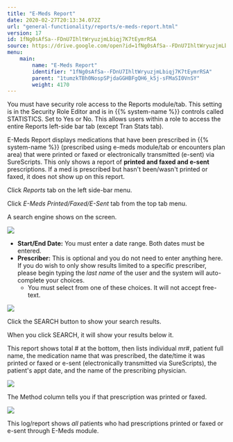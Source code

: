 ```yaml
---
title: "E-Meds Report"
date: 2020-02-27T20:13:34.072Z
url: "general-functionality/reports/e-meds-report.html"
version: 17
id: 1fNg0sAfSa--FDnU7IhltWryuzjmLbiqj7K7tEymrRSA
source: https://drive.google.com/open?id=1fNg0sAfSa--FDnU7IhltWryuzjmLbiqj7K7tEymrRSA
menu:
    main:
        name: "E-Meds Report"
        identifier: "1fNg0sAfSa--FDnU7IhltWryuzjmLbiqj7K7tEymrRSA"
        parent: "1tumzkTBh0NospSPjdaGGHBFgQH6_k5j-sFMaSI0VnSY"
        weight: 4170
---
```

You must have security role access to the Reports module/tab. This setting is in the Security Role Editor and is in {{% system-name %}} controls called STATISTICS. Set to Yes or No. This allows users within a role to access the entire Reports left-side bar tab (except Tran Stats tab).

E-Meds Report displays medications that have been prescribed in {{% system-name %}} (prescribed using e-meds module/tab or encounters plan area) that were printed or faxed or electronically transmitted (e-sent) via SureScripts. This only shows a report of **printed and faxed and e-sent** prescriptions. If a med is prescribed but hasn't been/wasn't printed or faxed, it does not show up on this report.

Click *Reports* tab on the left side-bar menu.

Click *E-Meds Printed/Faxed/E-Sent* tab from the top tab menu.

A search engine shows on the screen.

![](../../external_files/0201da805a6129540544f4e13da8c213.png)

* <strong>Start/End Date:</strong> You must enter a date range. Both dates must be entered.
* <strong>Prescriber:</strong> This is optional and you do not need to enter anything here. If you do wish to only show results limited to a specific prescriber, please begin typing the <em>last name</em> of the user and the system will auto-complete your choices.
    * You must select from one of these choices. It will not accept free-text.

![](../../external_files/f8bc64b52a277ab378a84c20ba0fd287.png)

Click the SEARCH button to show your search results.

When you click SEARCH, it will show your results below it.

This report shows total # at the bottom, then lists individual mr#, patient full name, the medication name that was prescribed, the date/time it was printed or faxed or e-sent (electronically transmitted via SureScripts), the patient's appt date, and the name of the prescribing physician.

![](../../external_files/b0af932753666f9c5f60ceb9e8bdd9d4.png)

The Method column tells you if that prescription was printed or faxed.

![](../../external_files/10549ddbee214bdebad55af7d932d468.png)

This log/report shows *all* patients who had prescriptions printed or faxed or e-sent through E-Meds module.

